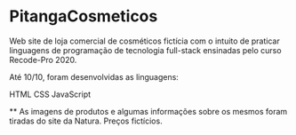# PitangaCosmeticos

Web site de loja comercial de cosméticos fictícia com o intuito de praticar linguagens de programação de tecnologia full-stack ensinadas pelo curso Recode-Pro 2020.

Até 10/10, foram desenvolvidas as linguagens:

HTML
CSS
JavaScript

** As imagens de produtos e algumas informações sobre os mesmos foram tiradas do site da Natura. Preços fictícios.
